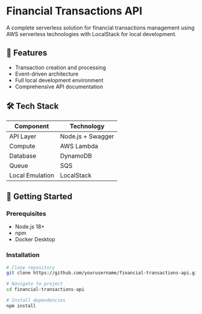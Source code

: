 # Financial Transactions API

A complete serverless solution for financial transactions management using AWS serverless technologies with LocalStack for local development.

## 🌟 Features

- Transaction creation and processing
- Event-driven architecture
- Full local development environment
- Comprehensive API documentation

## 🛠️ Tech Stack

| Component       | Technology          |
|----------------|--------------------|
| API Layer      | Node.js + Swagger  |
| Compute        | AWS Lambda         |
| Database       | DynamoDB           |
| Queue          | SQS                |
| Local Emulation| LocalStack         |

## 🚀 Getting Started

### Prerequisites
- Node.js 18+
- npm
- Docker Desktop

### Installation
```bash
# Clone repository
git clone https://github.com/yourusername/financial-transactions-api.git

# Navigate to project
cd financial-transactions-api

# Install dependencies
npm install
